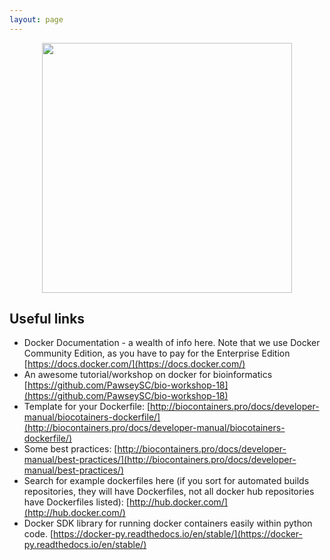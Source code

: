 ```yaml
---
layout: page
---
```


<img src="/docker-builds/assets/user_guide.png" style="display:block;margin-left:auto;margin-right:auto;width:400px">

## Useful links
  * Docker Documentation - a wealth of info here. Note that we use Docker Community Edition, as you have to pay for the Enterprise Edition [https://docs.docker.com/](https://docs.docker.com/)
  * An awesome tutorial/workshop on docker for bioinformatics [https://github.com/PawseySC/bio-workshop-18](https://github.com/PawseySC/bio-workshop-18)
  * Template for your Dockerfile: [http://biocontainers.pro/docs/developer-manual/biocotainers-dockerfile/](http://biocontainers.pro/docs/developer-manual/biocotainers-dockerfile/)
  * Some best practices: [http://biocontainers.pro/docs/developer-manual/best-practices/](http://biocontainers.pro/docs/developer-manual/best-practices/)
  * Search for example dockerfiles here (if you sort for automated builds repositories, they will have Dockerfiles, not all docker hub repositories have Dockerfiles listed): [http://hub.docker.com/](http://hub.docker.com/)
  * Docker SDK library for running docker containers easily within python code. [https://docker-py.readthedocs.io/en/stable/](https://docker-py.readthedocs.io/en/stable/)
